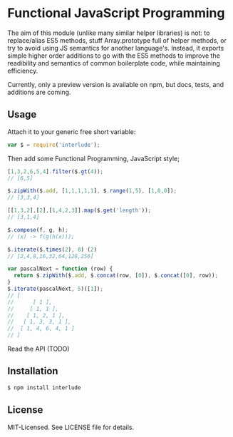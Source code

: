 # Functional JavaScript Programming
The aim of this module (unlike many similar helper libraries) is not: to replace/alias ES5 methods,
stuff Array.prototype full of helper methods, or try to avoid using JS semantics for another language's.
Instead, it exports simple higher order additions to go with the ES5 methods to improve the readibility
and semantics of common boilerplate code, while maintaining efficiency.

Currently, only a preview version is available on npm, but docs, tests, and additions are coming.

## Usage
Attach it to your generic free short variable:

````javascript
var $ = require('interlude');
````

Then add some Functional Programming, JavaScript style;

```javascript
[1,3,2,6,5,4].filter($.gt(4));
// [6,5]

$.zipWith($.add, [1,1,1,1,1], $.range(1,5), [1,0,0]);
// [3,3,4]

[[1,3,2],[2],[1,4,2,3]].map($.get('length'));
// [3,1,4]

$.compose(f, g, h);
// (x) -> f(g(h(x)));

$.iterate($.times(2), 8) (2)
// [2,4,8,16,32,64,128,256]

var pascalNext = function (row) {
  return $.zipWith($.add, $.concat(row, [0]), $.concat([0], row));
}
$.iterate(pascalNext, 5)([1]);
// [
//      [ 1 ],
//     [ 1, 1 ],
//    [ 1, 2, 1 ],
//   [ 1, 3, 3, 1 ],
//  [ 1, 4, 6, 4, 1 ]
// ]

````

Read the API (TODO)

## Installation

````bash
$ npm install interlude
````

## License
MIT-Licensed. See LICENSE file for details.
